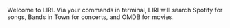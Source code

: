 Welcome to LIRI. Via your commands in terminal, LIRI will search Spotify for songs, Bands in Town for concerts, and OMDB for movies.
